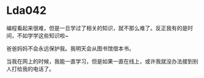 # Lda042

编程看起来很难，但是一旦学过了相关的知识，就不那么难了。反正我有的是时间，不如学学这些知识啦~



爸爸妈妈不会永远保护我。我明天会从图书馆借本书。



当我在网上的时候，我能一直学习，但是如果一直在线上，或许我就没办法接到别人打给我的电话了。